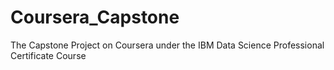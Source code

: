# Coursera_Capstone
The Capstone Project on Coursera under the IBM Data Science Professional Certificate Course
